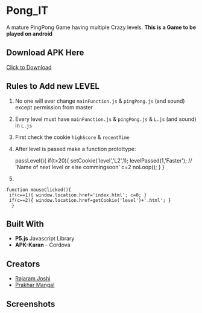 # Pong_IT
A mature PingPong Game having multiple Crazy levels.
**This is a Game to be played on android** 
## Download APK Here
[Click to Download](#)
## Rules to Add new LEVEL

 1. No one will ever change `mainFunction.js` & `pingPong.js` (and sound) except permission from master
 2. Every level must have `mainFunction.js` & `pingPong.js` & `L.js` (and sound) in `L.js`
 3. First check the cookie `highScore` &  `recentTime`
 4. After level is passed make a function protottype: 

    passLevel(){
    if(t>20){
     setCookie('level','L2',1); 
     levelPassed(1,'Faster'); 
     // 'Name of next level or else commingsoon' c=2 noLoop(); 
          }
    }

5. 

    function mouseClicked(){
     if(c==1){ window.location.href='index.html'; c=0; } 
     if(c==2){ window.location.href=getCookie('level')+'.html'; }
      }

## Built With

 - **P5.js** Javascript Library
 - **APK-Karan** - Cordova 

## Creators

 - [Rajaram Joshi](https://github.com/TheCBKM)
 - [Prakhar Mangal](https://github.com/Prakhar-Mangal)

## Screenshots



